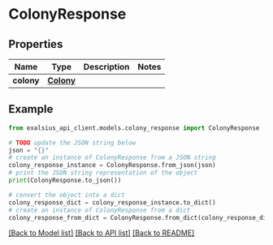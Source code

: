 # ColonyResponse


## Properties

Name | Type | Description | Notes
------------ | ------------- | ------------- | -------------
**colony** | [**Colony**](Colony.md) |  | 

## Example

```python
from exalsius_api_client.models.colony_response import ColonyResponse

# TODO update the JSON string below
json = "{}"
# create an instance of ColonyResponse from a JSON string
colony_response_instance = ColonyResponse.from_json(json)
# print the JSON string representation of the object
print(ColonyResponse.to_json())

# convert the object into a dict
colony_response_dict = colony_response_instance.to_dict()
# create an instance of ColonyResponse from a dict
colony_response_from_dict = ColonyResponse.from_dict(colony_response_dict)
```
[[Back to Model list]](../README.md#documentation-for-models) [[Back to API list]](../README.md#documentation-for-api-endpoints) [[Back to README]](../README.md)



